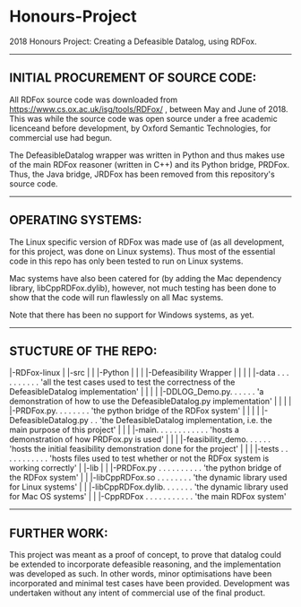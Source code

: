 # Honours-Project

2018 Honours Project: Creating a Defeasible Datalog, using RDFox.

-----------------------------------
INITIAL PROCUREMENT OF SOURCE CODE:
-----------------------------------

All RDFox source code was downloaded from https://www.cs.ox.ac.uk/isg/tools/RDFox/ , between May and June of 2018.
This was while the source code was open source under a free academic licenceand before development, by Oxford Semantic Technologies, for commercial use had begun.

The DefeasibleDatalog wrapper was written in Python and thus makes use of the main RDFox reasoner (written in C++) and its Python bridge, PRDFox. 
Thus, the Java bridge, JRDFox has been removed from this repository's source code.



------------------
OPERATING SYSTEMS:
------------------

The Linux specific version of RDFox was made use of (as all development, for this project, was done on Linux systems).
Thus most of the essential code in this repo has only been tested to run on Linux systems.

Mac systems have also been catered for (by adding the Mac dependency library, libCppRDFox.dylib), however, not much testing has been done to show that the code will run flawlessly on all Mac systems.

Note that there has been no support for Windows systems, as yet.


---------------------
STUCTURE OF THE REPO:
---------------------

|-RDFox-linux
|  |-src
|  |  |-Python
|  |  |  |-Defeasibility Wrapper
|  |  |  |  |-data . . . . . . . . . . 'all the test cases used to test the correctness of the DefeasibleDatalog implementation'
|  |  |  |  |-DDLOG_Demo.py. . . . . . 'a demonstration of how to use the DefeasibleDatalog.py implementation'
|  |  |  |  |-PRDFox.py. . . . . . . . 'the python bridge of the RDFox system'
|  |  |  |  |-DefeasibleDatalog.py . . 'the DefeasibleDatalog implementation, i.e. the main purpose of this project'
|  |  |  |-main. . . . . . . . . . . . 'hosts a demonstration of how PRDFox.py is used'
|  |  |  |-feasibility_demo. . . . . . 'hosts the initial feasibility demonstration done for the project'
|  |  |  |-tests . . . . . . . . . . . 'hosts files used to test whether or not the RDFox system is working correctly'
|  |-lib
|  |  |-PRDFox.py .  . . . . . . . . . 'the python bridge of the RDFox system'
|  |  |-libCppRDFox.so . . . . . . . . 'the dynamic library used for Linux systems'
|  |  |-libCppRDFox.dylib. . . . . . . 'the dynamic library used for Mac OS systems'
|  |  |-CppRDFox . . . . . . . . . . . 'the main RDFox system'



-------------
FURTHER WORK:
-------------

This project was meant as a proof of concept, to prove that datalog could be extended to incorporate defeasible reasoning, and the implementation was developed as such.
In other words, minor optimisations have been incorporated and minimal test cases have been provided.
Development was undertaken without any intent of commercial use of the final product.
